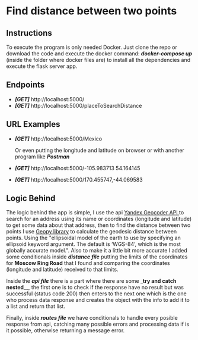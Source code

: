 # Find distance between two points

## Instructions

To execute the program is only needed Docker. Just clone the repo or download the code and execute the docker command: _**docker-compose up**_ (inside the folder where docker files are) to install all the dependencies and execute the flask server app.

## Endpoints

- _**[GET]**_ http://localhost:5000/
- _**[GET]**_ http://localhost:5000/placeToSearchDistance

## URL Examples

- _**[GET]**_ http://localhost:5000/Mexico

  Or even putting the longitude and latitude on browser or with another program like _**Postman**_

- _**[GET]**_ http://localhost:5000/-105.983713 54.164145
- _**[GET]**_ http://localhost:5000/170.455747,-44.069583

## Logic Behind

The logic behind the app is simple, I use the api [Yandex Geocoder API ](https://yandex.ru/dev/maps/geocoder/doc/desc/concepts/about.html) to search for an address using its name or coordinates (longitude and latitude) to get some data about that address, then to find the distance between two points I use [Geopy library](https://pypi.org/project/geopy/) to calculate the geodesic distance between points.
Using the "ellipsoidal model of the earth to use by specifying an ellipsoid keyword argument. The default is ‘WGS-84’, which is the most globally accurate model.".
Also to make it a little bit more accurate I added some conditionals inside _**distance file**_ putting the limits of the coordinates for **Moscow Ring Road** that I found and comparing the coordinates (longitude and latitude) received to that limits.

Inside the _**api file**_ there is a part where there are some _**try and catch nested**__, the first one is to check if the response have no result but was successful (status code 200) then enters to the next one which is the one who process data response and creates the object with the info to add it to a list and return that list.

Finally, inside _**routes file**_ we have conditionals to handle every posible response from api, catching many possible errors and processing data if is it possible, otherwise returning a message error.
